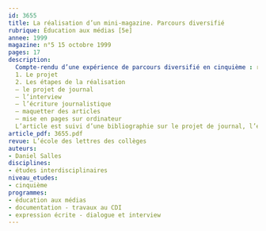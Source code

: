 ```yaml
---
id: 3655
title: La réalisation d’un mini-magazine. Parcours diversifié
rubrique: Éducation aux médias [5e]
annee: 1999
magazine: n°5 15 octobre 1999
pages: 17
description: 
  Compte-rendu d’une expérience de parcours diversifié en cinquième : réalisation d’un minimagazine…
  1. Le projet
  2. Les étapes de la réalisation
  – le projet de journal
  – l’interview
  – l’écriture journalistique
  – maquetter des articles
  – mise en pages sur ordinateur
  L’article est suivi d’une bibliographie sur le projet de journal, l’écriture journalistique et la mise en pages.
article_pdf: 3655.pdf
revue: L’école des lettres des collèges
auteurs:
- Daniel Salles
disciplines:
- études interdisciplinaires
niveau_etudes:
- cinquième
programmes:
- éducation aux médias
- documentation - travaux au CDI
- expression écrite - dialogue et interview
---
```

